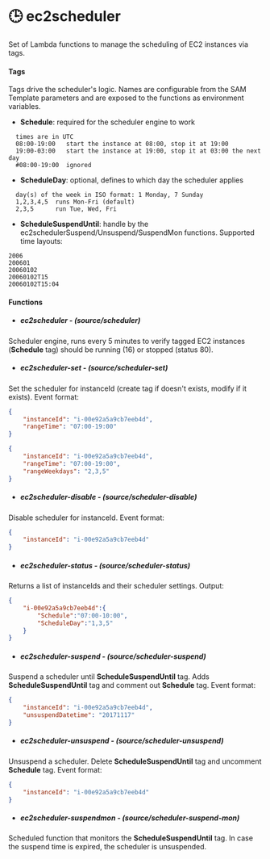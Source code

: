 # 🕒 ec2scheduler
Set of Lambda functions to manage the scheduling of EC2 instances via tags.


#### Tags

Tags drive the scheduler's logic. Names are configurable from the SAM Template
parameters and are exposed to the functions as environment variables.

- **Schedule**: required for the scheduler engine to work

```
  times are in UTC
  08:00-19:00   start the instance at 08:00, stop it at 19:00
  19:00-03:00   start the instance at 19:00, stop it at 03:00 the next day
  #08:00-19:00  ignored
```

- **ScheduleDay**: optional, defines to which day the scheduler applies

```
  day(s) of the week in ISO format: 1 Monday, 7 Sunday
  1,2,3,4,5  runs Mon-Fri (default)
  2,3,5      run Tue, Wed, Fri
```


- **ScheduleSuspendUntil**: handle by the ec2schedulerSuspend/Unsuspend/SuspendMon functions. Supported time layouts:
```
2006
200601
20060102
20060102T15
20060102T15:04
```


#### Functions

- ##### ec2scheduler - (source/scheduler)


Scheduler engine, runs every 5 minutes to verify tagged EC2 instances (**Schedule** tag) should be running (16) or stopped (status 80).



- ##### ec2scheduler-set - (source/scheduler-set)

Set the scheduler for instanceId (create tag if doesn't exists, modify if it exists). Event format:

```json
{
	"instanceId": "i-00e92a5a9cb7eeb4d",
	"rangeTime": "07:00-19:00"
}

{
    "instanceId": "i-00e92a5a9cb7eeb4d",
    "rangeTime": "07:00-19:00",
    "rangeWeekdays": "2,3,5"
}
```



- ##### ec2scheduler-disable - (source/scheduler-disable)

Disable scheduler for instanceId. Event format:

```json
{
    "instanceId": "i-00e92a5a9cb7eeb4d"
}
```



- ##### ec2scheduler-status - (source/scheduler-status)


Returns a list of instanceIds and their scheduler settings. Output:

```json
{
    "i-00e92a5a9cb7eeb4d":{
        "Schedule":"07:00-10:00",
        "ScheduleDay":"1,3,5"
    }
}
```


- ##### ec2scheduler-suspend - (source/scheduler-suspend)

Suspend a scheduler until **ScheduleSuspendUntil** tag. Adds **ScheduleSuspendUntil** tag and comment out **Schedule** tag. Event format:

```json
{
	"instanceId": "i-00e92a5a9cb7eeb4d",
	"unsuspendDatetime": "20171117"
}
```



- ##### ec2scheduler-unsuspend - (source/scheduler-unsuspend)

Unsuspend a scheduler. Delete **ScheduleSuspendUntil** tag and uncomment **Schedule** tag. Event format:

```json
{
	"instanceId": "i-00e92a5a9cb7eeb4d"
}
```



- ##### ec2scheduler-suspendmon - (source/scheduler-suspend-mon)

Scheduled function that monitors the **ScheduleSuspendUntil** tag. In case the suspend time is expired, the scheduler is unsuspended.

